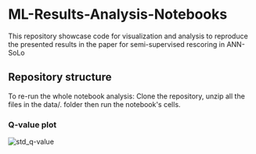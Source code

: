 # ML-Results-Analysis-Notebooks
This repository showcase code for visualization and analysis to reproduce the presented results in the paper for semi-supervised rescoring in ANN-SoLo

## Repository structure
To re-run the whole notebook analysis: Clone the repository, unzip all the files in the data/. folder then run the notebook's cells.

### Q-value plot

![std_q-value](https://user-images.githubusercontent.com/17605438/208801764-cf6120c5-c2d1-4456-a518-657f10b7cded.png)
